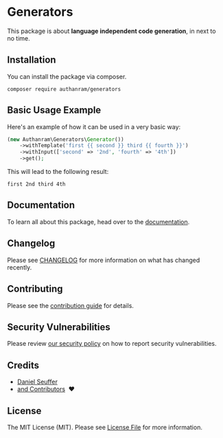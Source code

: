 # Generators

This package is about __language independent code generation__, in next to no
time.

## Installation

You can install the package via composer.

```shell
composer require authanram/generators
```

## Basic Usage Example

Here's an example of how it can be used in a very basic way:

```php
(new Authanram\Generators\Generator())
    ->withTemplate('first {{ second }} third {{ fourth }}')
    ->withInput(['second' => '2nd', 'fourth' => '4th'])
    ->get();
```

This will lead to the following result:

```shell
first 2nd third 4th
```

## Documentation

To learn all about this package, head over to the [documentation](https://authanram.com/docs/generators).

## Changelog

Please see [CHANGELOG](https://github.com/authanram/generators/blob/master/CHANGELOG.md) for
more information on what has changed recently.

## Contributing

Please see the [contribution guide](https://github.com/authanram/generators/blob/master/.github/CONTRIBUTING.md)
for details.

## Security Vulnerabilities

Please review [our security policy](https://github.com/authanram/generators/security/policy)
on how to report security vulnerabilities.

## Credits

- [Daniel Seuffer](https://github.com/authanram)
- [and Contributors](https://github.com/authanram/generators/graphs/contributors) &nbsp;❤️

## License

The MIT License (MIT). Please see [License File](https://github.com/authanram/generators/blob/master/LICENSE.md)
for more information.
